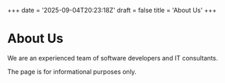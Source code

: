 +++
date = '2025-09-04T20:23:18Z'
draft = false
title = 'About Us'
+++

# About Us

We are an experienced team of software developers and IT consultants.

The page is for informational purposes only.
